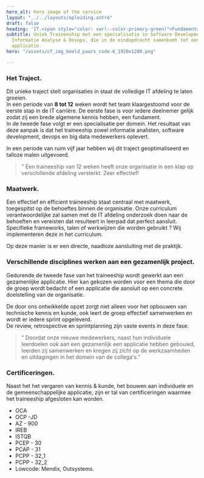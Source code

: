 ```yaml
---
hero_alt: hero image of the service
layout: "../../layouts/opleiding.astro"
draft: false
heading: 'IT.<span style="color: var(--color-primary-green)">Fundamentals</span>_'
subtitle: Uniek Traineeship met een specialisatie in Software Development, Big Data,
  Informatie Analyse & Devops, die in de eindopdracht samenkomt tot een Fullstack
  applicatie.
hero: "/assets/cf_img_beeld_paars_code-6_1920x1280.png"

---
```

### Het Traject.

Dit unieke traject stelt organisaties in staat de volledige IT afdeling te laten groeien.  
In een periode van **8 tot 12** weken wordt het team klaargestoomd voor de eerste stap in de IT carrière.  De eerste fase is voor iedere deelnemer gelijk zodat zij een brede algemene kennis hebben, een fundament.  
In de tweede fase volgt er een specialisatie per domein. Het resultaat van deze aanpak is dat het traineeship zowel informatie analisten, software development, devops en big data medewerkers oplevert.

In een periode van ruim vijf jaar hebben wij dit traject geoptimaliseerd en talloze malen uitgevoerd.

> " Een traineeship van 12 weken heeft onze organisatie in een klap op verschillende afdeling versterkt. Zeer effectief!

### Maatwerk.

Een effectief en efficient traineeship staat centraal met maatwerk, toegespitst op de behoeftes binnen de organisatie.  Onze  curriculum verantwoordelijke zal samen met de IT afdeling onderzoek doen naar de behoeften en vereisten dat resulteert in leerpad dat perfect aansluit.  
Specifieke frameworks, talen of werkwijzen die worden gebruikt ?  Wij implementeren deze in het curriculum.

Op deze manier is er een directe, naadloze aansluiting met de praktijk.

### Verschillende disciplines werken aan een gezamenlijk project.

Gedurende de tweede fase van het traineeship wordt gewerkt aan een gezamenlijke applicatie.  Hier kan gekozen worden voor een thema die door de groep wordt bedacht of een applicatie die aansluit op een concrete doelstelling van de organisatie.

De door ons ontwikkelde opzet zorgt niet alleen voor het opbouwen van technische kennis en kunde, ook leert de groep effectief samenwerken en wordt er iedere sprint opgeleverd.  
De review, retrospective en sprintplanning zijn vaste events in deze fase. 

> " Doordat onze nieuwe medewerkers, naast hun individuele leerdoelen ook aan een gezamenlijk een applicatie hebben gebouwd, leerden zij samenwerken en kregen zij zicht op de werkzaamheden en uitdagingen in het domein van de collega's."

### Certificeringen.

Naast het  het vergaren van kennis & kunde,  het bouwen aan individuele en de gemeenschappelijke applicatie, zijn er tal van certificeringen waarmee het traineeship afgesloten kan worden.

* OCA
* OCP -JD
* AZ - 900
* IREB
* ISTQB
* PCEP - 30
* PCAP - 31
* PCPP - 32_1
* PCPP - 32_2
* Lowcode: Mendix, Outsystems.